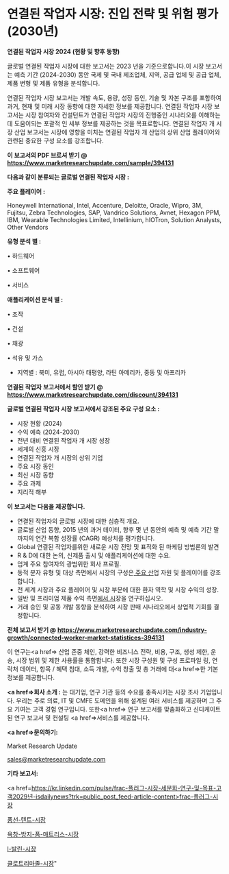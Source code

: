# 연결된 작업자 시장: 진입 전략 및 위험 평가(2030년)

<strong>연결된 작업자 시장 2024 (현황 및 향후 동향)</strong>

글로벌 연결된 작업자 시장에 대한 보고서는 2023 년을 기준으로합니다.이 시장 보고서는 예측 기간 (2024-2030) 동안 국제 및 국내 제조업체, 지역, 공급 업체 및 공급 업체, 제품 변형 및 제품 유형을 분석합니다.

연결된 작업자 시장 보고서는 개발 속도, 용량, 성장 동인, 기술 및 자본 구조를 포함하여 과거, 현재 및 미래 시장 동향에 대한 자세한 정보를 제공합니다. 연결된 작업자 시장 보고서는 시장 참여자와 컨설턴트가 연결된 작업자 시장의 진행중인 시나리오를 이해하는 데 도움이되는 포괄적 인 세부 정보를 제공하는 것을 목표로합니다. 연결된 작업자 개 시장 산업 보고서는 시장에 영향을 미치는 연결된 작업자 개 산업의 상위 산업 플레이어와 관련된 중요한 구성 요소를 강조합니다.



<strong>이 보고서의 PDF 브로셔 받기 @ <a href=https://www.marketresearchupdate.com/sample/394131>https://www.marketresearchupdate.com/sample/394131</a></strong>



<strong>다음과 같이 분류되는 글로벌 연결된 작업자 시장 :</strong>



<strong>주요 플레이어 :</strong>

Honeywell International, Intel, Accenture, Deloitte, Oracle, Wipro, 3M, Fujitsu, Zebra Technologies, SAP, Vandrico Solutions, Avnet, Hexagon PPM, IBM, Wearable Technologies Limited, Intellinium, hIOTron, Solution Analysts, Other Vendors



<strong>유형 분석 별 :</strong>

• 하드웨어

• 소프트웨어

• 서비스



<strong>애플리케이션 분석 별 :</strong>

• 조작

• 건설

• 채광

• 석유 및 가스

<ul>
  <li>지역별 : 북미, 유럽, 아시아 태평양, 라틴 아메리카, 중동 및 아프리카</li>
</ul>


<strong>연결된 작업자 보고서에서 할인 받기 @ <a href=https://www.marketresearchupdate.com/discount/394131>https://www.marketresearchupdate.com/discount/394131</a></strong>



<strong>글로벌 연결된 작업자 시장 보고서에서 강조된 주요 구성 요소 :</strong>
<ul>
  <li>시장 현황 (2024)</li>
  <li>수익 예측 (2024-2030)</li>
  <li>전년 대비 연결된 작업자 개 시장 성장</li>
  <li>세계의 신흥 시장</li>
  <li>연결된 작업자 개 시장의 상위 기업</li>
  <li>주요 시장 동인</li>
  <li>최신 시장 동향</li>
  <li>주요 과제</li>
  <li>지리적 해부</li>
</ul>


<strong>이 보고서는 다음을 제공합니다.</strong>
<ul>
  <li>연결된 작업자의 글로벌 시장에 대한 심층적 개요.</li>
  <li>글로벌 산업 동향, 2015 년의 과거 데이터, 향후 몇 년 동안의 예측 및 예측 기간 말까지의 연간 복합 성장률 (CAGR) 예상치를 평가합니다.</li>
  <li>Global 연결된 작업자를위한 새로운 시장 전망 및 표적화 된 마케팅 방법론의 발견</li>
  <li>R &amp; D에 대한 논의, 신제품 출시 및 애플리케이션에 대한 수요.</li>
  <li>업계 주요 참여자의 광범위한 회사 프로필.</li>
  <li>동적 분자 유형 및 대상 측면에서 시장의 구성은<a href=> 주요 산</a>업 자원 및 플레이어를 강조합니다.</li>
  <li>전 세계 시장과 주요 플레이어 및 시장 부문에 대한 환자 역학 및 시장 수익의 성장.</li>
  <li>일반 및 프리미엄 제품 수익 측면<a href=>에서 시</a>장을 연구하십시오.</li>
  <li>거래 승인 및 공동 개발 동향을 분석하여 시장 판매 시나리오에서 상업적 기회를 결정합니다.</li>
</ul>



<strong>전체 보고서 받기 @ <a href=https://www.marketresearchupdate.com/industry-growth/connected-worker-market-statistices-394131>https://www.marketresearchupdate.com/industry-growth/connected-worker-market-statistices-394131</a></strong>

이 연구는<a href=> 산업 존중</a> 체인, 강력한 비즈니스 전략, 비용, 구조, 생성 제한, 운송, 시장 범위 및 제한 사용률을 통합합니다. 또한 시장 구성원 및 구성 프로파일 링, 연락처 데이터, 항목 / 혜택 침대, 소득 개발, 수익 창출 및 총 거래에 대<a href=>한 기본 </a>정보를 제공합니다.



<strong><a href=>회사 소</a>개 :</strong>
는 대기업, 연구 기관 등의 수요를 충족시키는 시장 조사 기업입니다. 우리는 주로 의료, IT 및 CMFE 도메인을 위해 설계된 여러 서비스를 제공하며 그 주요 기여는 고객 경험 연구입니다. 또한<a href=> 연구 보</a>고서를 맞춤화하고 신디케이트 된 연구 보고서 및 컨설팅 <a href=>서비스</a>를 제공합니다.



<strong><a href=>문의하기:</a></strong>

Market Research Update

sales@marketresearchupdate.com



<strong>기타 보고서:</strong>

<a href=https://kr.linkedin.com/pulse/frac-플러그-시장-세분화-연구-및-목표-고객2029년-isdailynews?trk=public_post_feed-article-content>frac-플러그-시장</a>

<a href=https://www.linkedin.com/pulse/풍선-텐트-시장-진입-전략-및-위험-평가2029년-analytics-alchemy-360-analysis/>풍선-텐트-시장</a>

<a href=https://www.linkedin.com/pulse/욕창-방지-폼-매트리스-시장-규모-및-성장-2023-survey-savvy-insights-360-analysis-gmfvf/>욕창-방지-폼-매트리스-시장</a>

<a href=https://www.linkedin.com/pulse/l-발린-시장-동향-및-성장-전망-consumer-connection-compendium-ana-quxqf/>l-발린-시장</a>

<a href=https://www.linkedin.com/pulse/클로트리마졸-시장-규모-및-성장-2023-trendsetters-talk-360-analysis-ylupf/>클로트리마졸-시장</a>"
